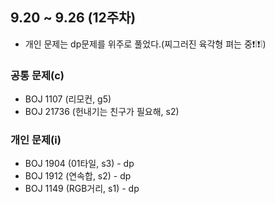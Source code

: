 ## 9.20 ~ 9.26 (12주차)

- 개인 문제는 dp문제를 위주로 풀었다.(찌그러진 육각형 펴는 중❗❕❗❕)

### 공통 문제(c)
- BOJ 1107 (리모컨, g5)
- BOJ 21736 (헌내기는 친구가 필요해, s2)

### 개인 문제(i)
- BOJ 1904 (01타일, s3) - dp
- BOJ 1912 (연속합, s2) - dp
- BOJ 1149 (RGB거리, s1) - dp
